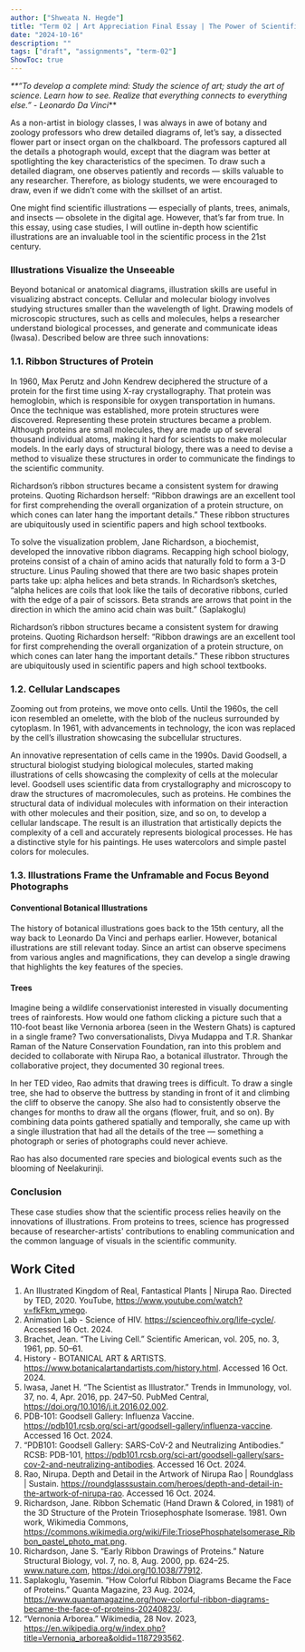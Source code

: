 ```yaml
---
author: ["Shweata N. Hegde"]
title: "Term 02 | Art Appreciation Final Essay | The Power of Scientific Illustrations"
date: "2024-10-16"
description: ""
tags: ["draft", "assignments", "term-02"]
ShowToc: true
---
```

_**“To develop a complete mind: Study the science of art; study the art of science. Learn how to see. Realize that everything connects to everything else.” - Leonardo Da Vinci_**

As a non-artist in biology classes, I was always in awe of botany and zoology professors who drew detailed diagrams of, let’s say, a dissected flower part or insect organ on the chalkboard. The professors captured all the details a photograph would, except that the diagram was better at spotlighting the key characteristics of the specimen. To draw such a detailed diagram, one observes patiently and records — skills valuable to any researcher. Therefore, as biology students, we were encouraged to draw, even if we didn’t come with the skillset of an artist.

One might find scientific illustrations — especially of plants, trees, animals, and insects — obsolete in the digital age. However, that’s far from true. In this essay, using case studies, I will outline in-depth how scientific illustrations are an invaluable tool in the scientific process in the 21st century.

### **Illustrations Visualize the Unseeable**

Beyond botanical or anatomical diagrams, illustration skills are useful in visualizing abstract concepts. Cellular and molecular biology involves studying structures smaller than the wavelength of light. Drawing models of microscopic structures, such as cells and molecules, helps a researcher understand biological processes, and generate and communicate ideas (Iwasa). Described below are three such innovations:

### **1.1. Ribbon Structures of Protein**
In 1960, Max Perutz and John Kendrew deciphered the structure of a protein for the first time using X-ray crystallography. That protein was hemoglobin, which is responsible for oxygen transportation in humans. Once the technique was established, more protein structures were discovered. Representing these protein structures became a problem. Although proteins are small molecules, they are made up of several thousand individual atoms, making it hard for scientists to make molecular models. In the early days of structural biology, there was a need to devise a method to visualize these structures in order to communicate the findings to the scientific community.

Richardson’s ribbon structures became a consistent system for drawing proteins. Quoting Richardson herself: “Ribbon drawings are an excellent tool for first comprehending the overall organization of a protein structure, on which cones can later hang the important details.” These ribbon structures are ubiquitously used in scientific papers and high school textbooks.

To solve the visualization problem, Jane Richardson, a biochemist, developed the innovative ribbon diagrams. Recapping high school biology, proteins consist of a chain of amino acids that naturally fold to form a 3-D structure. Linus Pauling showed that there are two basic shapes protein parts take up: alpha helices and beta strands. In Richardson’s sketches, “alpha helices are coils that look like the tails of decorative ribbons, curled with the edge of a pair of scissors. Beta strands are arrows that point in the direction in which the amino acid chain was built.” (Saplakoglu)

Richardson’s ribbon structures became a consistent system for drawing proteins. Quoting Richardson herself: “Ribbon drawings are an excellent tool for first comprehending the overall organization of a protein structure, on which cones can later hang the important details.” These ribbon structures are ubiquitously used in scientific papers and high school textbooks.

### **1.2. Cellular Landscapes**
Zooming out from proteins, we move onto cells. Until the 1960s, the cell icon resembled an omelette, with the blob of the nucleus surrounded by cytoplasm. In 1961, with advancements in technology, the icon was replaced by the cell’s illustration showcasing the subcellular structures.

An innovative representation of cells came in the 1990s. David Goodsell, a structural biologist studying biological molecules, started making illustrations of cells showcasing the complexity of cells at the molecular level. Goodsell uses scientific data from crystallography and microscopy to draw the structures of macromolecules, such as proteins. He combines the structural data of individual molecules with information on their interaction with other molecules and their position, size, and so on, to develop a cellular landscape. The result is an illustration that artistically depicts the complexity of a cell and accurately represents biological processes. He has a distinctive style for his paintings. He uses watercolors and simple pastel colors for molecules.

### **1.3. Illustrations Frame the Unframable and Focus Beyond Photographs**
#### **Conventional Botanical Illustrations**

The history of botanical illustrations goes back to the 15th century, all the way back to Leonardo Da Vinci and perhaps earlier. However, botanical illustrations are still relevant today. Since an artist can observe specimens from various angles and magnifications, they can develop a single drawing that highlights the key features of the species.

#### **Trees**
Imagine being a wildlife conservationist interested in visually documenting trees of rainforests. How would one fathom clicking a picture such that a 110-foot beast like Vernonia arborea (seen in the Western Ghats) is captured in a single frame? Two conversationalists, Divya Mudappa and T.R. Shankar Raman of the Nature Conservation Foundation, ran into this problem and decided to collaborate with Nirupa Rao, a botanical illustrator. Through the collaborative project, they documented 30 regional trees.

In her TED video, Rao admits that drawing trees is difficult. To draw a single tree, she had to observe the buttress by standing in front of it and climbing the cliff to observe the canopy. She also had to consistently observe the changes for months to draw all the organs (flower, fruit, and so on). By combining data points gathered spatially and temporally, she came up with a single illustration that had all the details of the tree — something a photograph or series of photographs could never achieve.

Rao has also documented rare species and biological events such as the blooming of Neelakurinji.

### **Conclusion**
These case studies show that the scientific process relies heavily on the innovations of illustrations. From proteins to trees, science has progressed because of researcher-artists' contributions to enabling communication and the common language of visuals in the scientific community.

## Work Cited

1. An Illustrated Kingdom of Real, Fantastical Plants | Nirupa Rao. Directed by TED, 2020. YouTube, https://www.youtube.com/watch?v=fkFkm_ymego.
1. Animation Lab - Science of HIV. https://scienceofhiv.org/life-cycle/. Accessed 16 Oct. 2024.
1. Brachet, Jean. “The Living Cell.” Scientific American, vol. 205, no. 3, 1961, pp. 50–61.
1. History - BOTANICAL ART & ARTISTS. https://www.botanicalartandartists.com/history.html. Accessed 16 Oct. 2024.
1. Iwasa, Janet H. “The Scientist as Illustrator.” Trends in Immunology, vol. 37, no. 4, Apr. 2016, pp. 247–50. PubMed Central, https://doi.org/10.1016/j.it.2016.02.002.
1. PDB-101: Goodsell Gallery: Influenza Vaccine. https://pdb101.rcsb.org/sci-art/goodsell-gallery/influenza-vaccine. Accessed 16 Oct. 2024.
1. “PDB101: Goodsell Gallery: SARS-CoV-2 and Neutralizing Antibodies.” RCSB: PDB-101, https://pdb101.rcsb.org/sci-art/goodsell-gallery/sars-cov-2-and-neutralizing-antibodies. Accessed 16 Oct. 2024.
1. Rao, Nirupa. Depth and Detail in the Artwork of Nirupa Rao | Roundglass | Sustain. https://roundglasssustain.com/heroes/depth-and-detail-in-the-artwork-of-nirupa-rao. Accessed 16 Oct. 2024.
1. Richardson, Jane. Ribbon Schematic (Hand Drawn & Colored, in 1981) of the 3D Structure of the Protein Triosephosphate Isomerase. 1981. Own work, Wikimedia Commons, https://commons.wikimedia.org/wiki/File:TriosePhosphateIsomerase_Ribbon_pastel_photo_mat.png.
1. Richardson, Jane S. “Early Ribbon Drawings of Proteins.” Nature Structural Biology, vol. 7, no. 8, Aug. 2000, pp. 624–25. www.nature.com, https://doi.org/10.1038/77912.
1. Saplakoglu, Yasemin. “How Colorful Ribbon Diagrams Became the Face of Proteins.” Quanta Magazine, 23 Aug. 2024, https://www.quantamagazine.org/how-colorful-ribbon-diagrams-became-the-face-of-proteins-20240823/.
1. “Vernonia Arborea.” Wikimedia, 28 Nov. 2023, https://en.wikipedia.org/w/index.php?title=Vernonia_arborea&oldid=1187293562.




